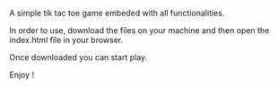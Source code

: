 A simple tik tac toe game embeded with all functionalities.

In order to use, download the files on your machine and then open the index.html file in your browser.

Once downloaded you can start play.

Enjoy !
